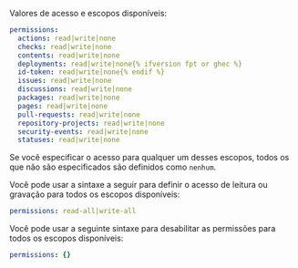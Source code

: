 Valores de acesso e escopos disponíveis:

```yaml
permissions:
  actions: read|write|none
  checks: read|write|none
  contents: read|write|none
  deployments: read|write|none{% ifversion fpt or ghec %}
  id-token: read|write|none{% endif %}
  issues: read|write|none
  discussions: read|write|none
  packages: read|write|none
  pages: read|write|none
  pull-requests: read|write|none
  repository-projects: read|write|none
  security-events: read|write|none
  statuses: read|write|none
```

Se você especificar o acesso para qualquer um desses escopos, todos os que não são especificados são definidos como `nenhum`.

Você pode usar a sintaxe a seguir para definir o acesso de leitura ou gravação para todos os escopos disponíveis:

```yaml
permissions: read-all|write-all
```

Você pode usar a seguinte sintaxe para desabilitar as permissões para todos os escopos disponíveis:

```yaml
permissions: {}
```
